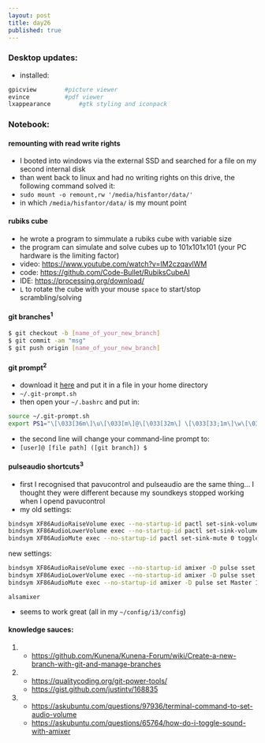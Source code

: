```yaml
---
layout: post
title: day26
published: true
---
```


### Desktop updates:
* installed:

```bash
gpicview		#picture viewer
evince			#pdf viewer
lxappearance		#gtk styling and iconpack
```

### Notebook:

#### remounting with read write rights
* I booted into windows via the external SSD and searched for a file on my second internal disk
* than went back to linux and had no writing rights on this drive, the following command solved it:
* `sudo mount -o remount,rw '/media/hisfantor/data/'`
* in which `/media/hisfantor/data/` is my mount point 

#### rubiks cube
* he wrote a program to simmulate a rubiks cube with variable size
* the program can simulate and solve cubes up to 101x101x101 (your PC hardware is the limiting factor)
* video: <https://www.youtube.com/watch?v=IM2czqavlWM>
* code: <https://github.com/Code-Bullet/RubiksCubeAI>
* IDE: <https://processing.org/download/>
* `L` to rotate the cube with your mouse `space` to start/stop scrambling/solving

#### git branches<sup>1</sup>

```bash
$ git checkout -b [name_of_your_new_branch]
$ git commit -am "msg"
$ git push origin [name_of_your_new_branch]
```
#### git prompt<sup>2</sup>
* download it [here](https://github.com/git/git/blob/master/contrib/completion/git-prompt.sh) and put it in a file in your home directory
* `~/.git-prompt.sh`
* then open your `~/.bashrc` and put in:

```bash
source ~/.git-prompt.sh
export PS1="\[\033[36m\]\u\[\033[m\]@\[\033[32m\] \[\033[33;1m\]\w\[\033[m\] (\$(git branch 2>/dev/nul    l | grep '^*' | colrm 1 2)) \$ "
```
* the second line will change your command-line prompt to:
* `[user]@ [file path] ([git branch]) $`

#### pulseaudio shortcuts<sup>3</sup>
* first I recognised that pavucontrol and pulseaudio are the same thing... I thought they were different because my soundkeys stopped working when I opend pavucontrol
* my old settings:

```bash
bindsym XF86AudioRaiseVolume exec --no-startup-id pactl set-sink-volume 0 +5% #increase sound volume4 
bindsym XF86AudioLowerVolume exec --no-startup-id pactl set-sink-volume 0 -5% #decrease sound volume 
bindsym XF86AudioMute exec --no-startup-id pactl set-sink-mute 0 toggle # mute sound
```
new settings:

```bash
bindsym XF86AudioRaiseVolume exec --no-startup-id amixer -D pulse sset Master 5%+ #increase sound volume
bindsym XF86AudioLowerVolume exec --no-startup-id amixer -D pulse sset Master 5%- #decrease sound volume
bindsym XF86AudioMute exec --no-startup-id amixer -D pulse set Master 1+ toggle # mute sound
```
`alsamixer`
* seems to work great (all in my `~/config/i3/config`)

#### knowledge sauces:
1. 	* <https://github.com/Kunena/Kunena-Forum/wiki/Create-a-new-branch-with-git-and-manage-branches>
2. 	* <https://qualitycoding.org/git-power-tools/>
	* <https://gist.github.com/justintv/168835>
3. 	* <https://askubuntu.com/questions/97936/terminal-command-to-set-audio-volume>
	* <https://askubuntu.com/questions/65764/how-do-i-toggle-sound-with-amixer>